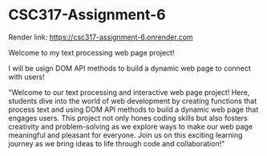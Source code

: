 # CSC317-Assignment-6

Render link: https://csc317-assignment-6.onrender.com

Welcome to my text processing web page project!

I will be usign DOM API methods to build a dynamic web page to connect with users! 











"Welcome to our text processing and interactive web page project! Here, students dive into the world of web development by creating functions that process text and using DOM API methods to build a dynamic web page that engages users. This project not only hones coding skills but also fosters creativity and problem-solving as we explore ways to make our web page meaningful and pleasant for everyone. Join us on this exciting learning journey as we bring ideas to life through code and collaboration!"
